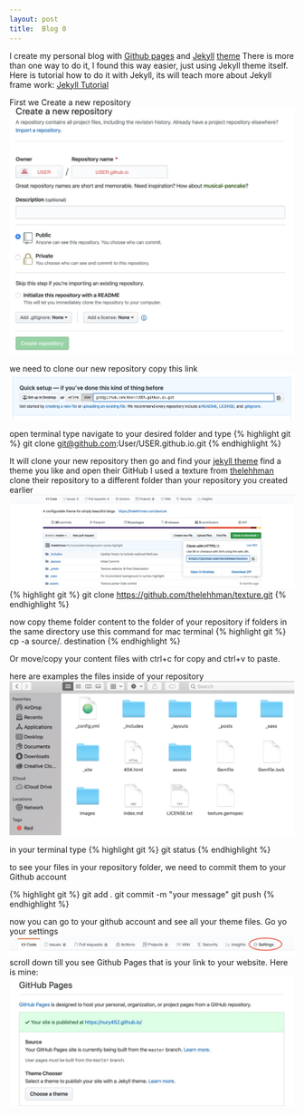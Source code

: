 ```yaml
---
layout: post
title:  Blog 0
---
```


I create my personal blog with [Github pages](https://pages.github.com/) and [Jekyll](https://jekyllrb.com/) [theme](http://jekyllthemes.org/) There is more than one way to do it, I found this way easier, just using Jekyll theme itself. <br /> Here is tutorial how to do it with Jekyll, its will teach more about Jekyll frame work: [Jekyll Tutorial](https://www.youtube.com/watch?v=T1itpPvFWHI&list=PLLAZ4kZ9dFpOPV5C5Ay0pHaa0RJFhcmcB)

First we Create a new repository
![image](/images/blog0/blog0-1.jpg)

we need to clone our new repository
copy this link
![image](/images/blog0/blog0-2.jpg)

open terminal type navigate to your desired folder and type
{% highlight git %}
git clone git@github.com:User/USER.github.io.git
{% endhighlight %}

It will clone your new repository then go and find your [jekyll theme](http://jekyllthemes.org/)
find a theme you like and open their GitHub I used a texture from [thelehhman](https://github.com/thelehhman/texture) clone their repository to a different folder than your repository you created earlier
![image](/images/blog0/blog0-3.jpg)
{% highlight git %}
git clone https://github.com/thelehhman/texture.git
{% endhighlight %}

now copy theme folder content to the folder of your repository if folders in the same directory use this command for mac terminal
{% highlight git %}
cp -a source/. destination
{% endhighlight %}

Or move/copy your content files with ctrl+c for copy and ctrl+v to paste.

here are examples the files inside of your repository
![image](/images/blog0/blog0-4.png)

in your terminal type
{% highlight git %}
git status
{% endhighlight %}

to see your files in your repository folder, we need to commit them to your Github account

{% highlight git %}
git add .
git commit -m "your message"
git push
{% endhighlight %}

now you can go to your github account and see all your theme files. Go yo your settings
![image](/images/blog0/blog0-5.png)
scroll down till you see Github Pages that is your link to your website.
Here is mine:
![image](/images/blog0/blog0-6.png)
